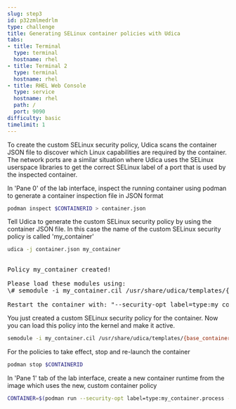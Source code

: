 ```yaml
---
slug: step3
id: p32zmlmedrlm
type: challenge
title: Generating SELinux container policies with Udica
tabs:
- title: Terminal
  type: terminal
  hostname: rhel
- title: Terminal 2
  type: terminal
  hostname: rhel
- title: RHEL Web Console
  type: service
  hostname: rhel
  path: /
  port: 9090
difficulty: basic
timelimit: 1
---
```

To create the custom SELinux security policy, Udica scans the container JSON
file to discover which Linux capabilities are required by the container. The
network ports are a similar situation where Udica uses the SELinux userspace
libraries to get the correct SELinux label of a port that is used by the
inspected container.

In 'Pane 0' of the lab interface, inspect the running container using
podman to generate a container inspection file in JSON format

```bash
podman inspect $CONTAINERID > container.json
```

Tell Udica to generate the custom SELinux security policy by using the container
JSON file. In this case the name of the custom SELinux security policy is called
'my_container'

```bash
udica -j container.json my_container
```

<pre class="file">

Policy my_container created!

Please load these modules using:
\# semodule -i my_container.cil /usr/share/udica/templates/{base_container.cil,net_container.cil,home_container.cil}

Restart the container with: "--security-opt label=type:my_container.process" parameter
</pre>

You just created a custom SELinux security policy for the container. Now you can
load this policy into the kernel and make it active.

```bash
semodule -i my_container.cil /usr/share/udica/templates/{base_container.cil,net_container.cil,home_container.cil}
```

For the policies to take effect, stop and re-launch the container

```bash
podman stop $CONTAINERID
```

In 'Pane 1' tab of the lab interface, create a new container runtime from
the image which uses the new, custom container policy

```bash
CONTAINER=$(podman run --security-opt label=type:my_container.process -v /home:/home:ro -v/var/spool:/var/spool:rw -d -p 80:80 -it registry.access.redhat.com/ubi9/ubi)
```
